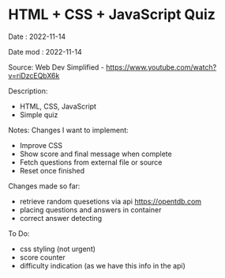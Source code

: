 # HTML + CSS + JavaScript Quiz

Date : 2022-11-14

Date mod : 2022-11-14

Source: Web Dev Simplified - https://www.youtube.com/watch?v=riDzcEQbX6k

Description:

- HTML, CSS, JavaScript
- Simple quiz

Notes:
Changes I want to implement:

- Improve CSS
- Show score and final message when complete
- Fetch questions from external file or source
- Reset once finished

Changes made so far:

- retrieve random quesetions via api https://opentdb.com
- placing questions and answers in container
- correct answer detecting

To Do:

- css styling (not urgent)
- score counter
- difficulty indication (as we have this info in the api)
